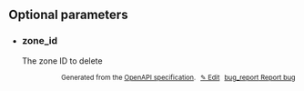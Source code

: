 <!--- This is a generated file, do not edit! -->
<!--- [START woosmap_http_parameters_zones] -->


<h2 id="optional-parameters">Optional parameters</h2>

-   <h3 id="zone_id">zone_id</h3>

    The zone ID to delete


<p style="text-align: right; font-size: smaller;">Generated from the <a data-label="openapi-github" href="https://github.com/woosmap/openapi-specification" title="Woosmap OpenAPI Specification" class="external">OpenAPI specification</a>.
<a data-label="openapi-github-woosmap-http-parameters-zones" data-action="edit" style="margin-left: 5px;" href="https://github.com/woosmap/openapi-specification/tree/main/specification/parameters" title="Edit on GitHub">✎ Edit</a>
<a data-label="openapi-github-woosmap-http-parameters-zones" data-action="bug" style="margin-left: 5px;" href="https://github.com/woosmap/openapi-specification/issues/new?assignees=&labels=type%3A+bug%2C+triage+me&template=bug_report.md&title=[parameters] Bug - /zones" title="File bug for parameters on GitHub"><span class="material-icons">bug_report</span> Report bug</a>
</p>

<!--- [END woosmap_http_parameters_zones] -->